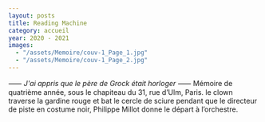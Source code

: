 ```yaml
---
layout: posts
title: Reading Machine
category: accueil
year: 2020 - 2021
images:
  - "/assets/Memoire/couv-1_Page_1.jpg"
  - "/assets/Memoire/couv-1_Page_2.jpg"
---
```


⸺ _J'ai appris que le père de Grock était horloger_ ⸺
Mémoire de quatrième année, sous le chapiteau du 31, rue d’Ulm, Paris.
le clown traverse la gardine rouge et bat le cercle de sciure pendant que le directeur de piste en costume noir, Philippe Millot donne le départ à l’orchestre.
